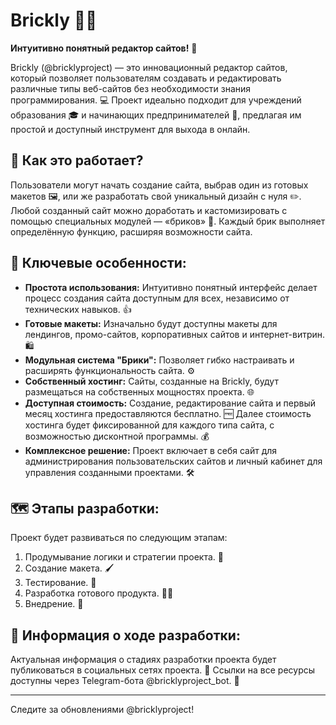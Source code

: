 # Brickly 🧱✨

**Интуитивно понятный редактор сайтов!** 🚀

Brickly (@bricklyproject) — это инновационный редактор сайтов, который позволяет пользователям создавать и редактировать различные типы веб-сайтов без необходимости знания программирования. 💻 Проект идеально подходит для учреждений образования 🎓 и начинающих предпринимателей 🚀, предлагая им простой и доступный инструмент для выхода в онлайн.

## 🤔 Как это работает?

Пользователи могут начать создание сайта, выбрав один из готовых макетов 🖼️, или же разработать свой уникальный дизайн с нуля ✏️. Любой созданный сайт можно доработать и кастомизировать с помощью специальных модулей — «бриков» 🧱. Каждый брик выполняет определённую функцию, расширяя возможности сайта.

## 🌟 Ключевые особенности:

* **Простота использования:** Интуитивно понятный интерфейс делает процесс создания сайта доступным для всех, независимо от технических навыков. 👍
* **Готовые макеты:** Изначально будут доступны макеты для лендингов, промо-сайтов, корпоративных сайтов и интернет-витрин. 🛍️
* **Модульная система "Брики":** Позволяет гибко настраивать и расширять функциональность сайта. ⚙️
* **Собственный хостинг:** Сайты, созданные на Brickly, будут размещаться на собственных мощностях проекта. 🌐
* **Доступная стоимость:** Создание, редактирование сайта и первый месяц хостинга предоставляются бесплатно. 🆓 Далее стоимость хостинга будет фиксированной для каждого типа сайта, с возможностью дисконтной программы. 💰
* **Комплексное решение:** Проект включает в себя сайт для администрирования пользовательских сайтов и личный кабинет для управления созданными проектами. 🛠️

## 🗺️ Этапы разработки:

Проект будет развиваться по следующим этапам:
1.  Продумывание логики и стратегии проекта. 🧠
2.  Создание макета. 🖌️
3.  Тестирование. 🧪
4.  Разработка готового продукта. 👨‍💻
5.  Внедрение. 🚀

## 📢 Информация о ходе разработки:

Актуальная информация о стадиях разработки проекта будет публиковаться в социальных сетях проекта. 📲 Ссылки на все ресурсы доступны через Telegram-бота @bricklyproject_bot. 🤖


---

Следите за обновлениями @bricklyproject!
